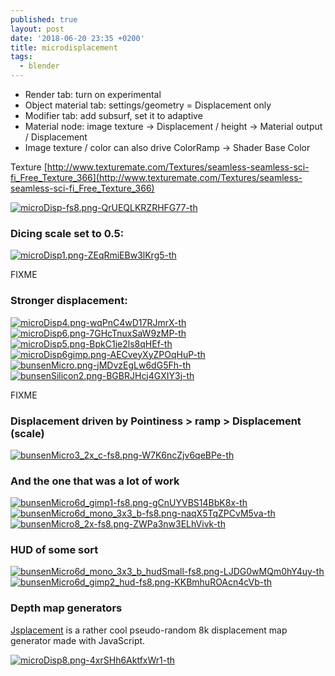 ```yaml
---
published: true
layout: post
date: '2018-06-20 23:35 +0200'
title: microdisplacement
tags:
  - blender
---
```

- Render tab: turn on experimental
- Object material tab: settings/geometry = Displacement only
- Modifier tab: add subsurf, set it to adaptive
- Material node: image texture -> Displacement / height -> Material output / Displacement
- Image texture / color can also drive ColorRamp -> Shader Base Color

Texture [http://www.texturemate.com/Textures/seamless-seamless-sci-fi_Free_Texture_366](http://www.texturemate.com/Textures/seamless-seamless-sci-fi_Free_Texture_366)

[![microDisp-fs8.png-QrUEQLKRZRHFG77-th](https://images.weserv.nl/?url=https://i.imgur.com/pDsOTM6.png)](https://images.weserv.nl/?url=https://i.imgur.com/pto1S7k.png)

### Dicing scale set to 0.5:  
[![microDisp1.png-ZEqRmiEBw3lKrg5-th](https://images.weserv.nl/?url=https://i.imgur.com/NrI6ux9b.jpg)](https://images.weserv.nl/?url=https://i.imgur.com/NrI6ux9.jpg)  

FIXME

### Stronger displacement:  
[![microDisp4.png-wqPnC4wD17RJmrX-th](https://images.weserv.nl/?url=https://i.imgur.com/2VAwDmcb.jpg)](https://images.weserv.nl/?url=https://i.imgur.com/2VAwDmc.jpg)
[![microDisp6.png-7GHcTnuxSaW9zMP-th](https://images.weserv.nl/?url=https://i.imgur.com/zV704z6b.png)](https://images.weserv.nl/?url=https://i.imgur.com/zV704z6.png)
[![microDisp5.png-BpkC1je2ls8qHEf-th](https://images.weserv.nl/?url=https://i.imgur.com/O60WNeob.png)](https://images.weserv.nl/?url=https://i.imgur.com/O60WNeo.png)
[![microDisp6gimp.png-AECveyXyZPOqHuP-th](https://images.weserv.nl/?url=https://i.imgur.com/QfCbi9Gb.png)](https://images.weserv.nl/?url=https://i.imgur.com/QfCbi9G.png)
[![bunsenMicro.png-jMDvzEgLw6dG5Fh-th](https://images.weserv.nl/?url=https://i.imgur.com/6h0XqRdb.png)](https://images.weserv.nl/?url=https://i.imgur.com/6h0XqRd.png)
[![bunsenSilicon2.png-BGBRJHcj4GXIY3j-th](https://images.weserv.nl/?url=https://i.imgur.com/AypvwoCb.png)](https://images.weserv.nl/?url=https://i.imgur.com/AypvwoC.png)

FIXME

### Displacement driven by Pointiness > ramp > Displacement (scale)

[![bunsenMicro3_2x_c-fs8.png-W7K6ncZjv6qeBPe-th](https://images.weserv.nl/?url=https://i.imgur.com/PpphgUT.png)](https://images.weserv.nl/?url=https://i.imgur.com/kUetcB1.png)

### And the one that was a lot of work

[![bunsenMicro6d_gimp1-fs8.png-gCnUYVBS14BbK8x-th](https://images.weserv.nl/?url=https://i.imgur.com/tfuxmvG.png)](https://images.weserv.nl/?url=https://i.imgur.com/fgAgaWx.png)
[![bunsenMicro6d_mono_3x3_b-fs8.png-naqX5TqZPCvM5va-th](https://images.weserv.nl/?url=https://i.imgur.com/gqzUbTF.png)](https://images.weserv.nl/?url=https://i.imgur.com/Jc8KGQZ.png)
[![bunsenMicro8_2x-fs8.png-ZWPa3nw3ELhVivk-th](https://images.weserv.nl/?url=https://i.imgur.com/5oIc9hl.png)](/media/bunsenMicro8_2x.png)

### HUD of some sort

[![bunsenMicro6d_mono_3x3_b_hudSmall-fs8.png-LJDG0wMQm0hY4uy-th](https://images.weserv.nl/?url=https://i.imgur.com/bYFW9dL.png)](https://images.weserv.nl/?url=https://i.imgur.com/CPvnRfp.png)
[![bunsenMicro6d_gimp2_hud-fs8.png-KKBmhuROAcn4cVb-th](https://images.weserv.nl/?url=https://i.imgur.com/LZeRqpQ.png)](https://images.weserv.nl/?url=https://i.imgur.com/P9FNFVg.png)

### Depth map generators

[Jsplacement](https://windmillart.net/?p=jsplacement) is a rather cool pseudo-random 8k displacement map generator made with JavaScript.

[![microDisp8.png-4xrSHh6AktfxWr1-th](https://images.weserv.nl/?url=https://i.imgur.com/oaNfNQl.png)](https://images.weserv.nl/?url=https://i.imgur.com/c4OBdk0.png)
